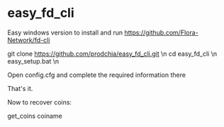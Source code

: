 # easy_fd_cli

Easy windows version to install and run  https://github.com/Flora-Network/fd-cli

git clone https://github.com/prodchia/easy_fd_cli.git \n
cd easy_fd_cli \n
easy_setup.bat \n

Open config.cfg and complete the required information there

That's it.

Now to recover coins:

get_coins coiname
